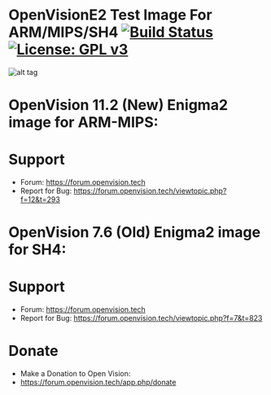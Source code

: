 OpenVisionE2 Test Image For ARM/MIPS/SH4
[![Build Status](https://travis-ci.org/OpenVisionE2/openvision-development-platform.svg?branch=develop)](https://travis-ci.org/OpenVisionE2/openvision-development-platform) [![License: GPL v3](https://img.shields.io/badge/License-GPLv3-blue.svg)](https://www.gnu.org/licenses/gpl-3.0)
=====================================
![alt tag](https://raw.github.com/OpenVisionE2/openvision-development-platform/develop/meta-openvision/recipes-openvision/bootlogo/openvision-bootlogo/bootlogo.jpg)


# OpenVision 11.2 (New) Enigma2 image for ARM-MIPS:

# Support
* Forum: https://forum.openvision.tech
* Report for Bug: https://forum.openvision.tech/viewtopic.php?f=12&t=293


# OpenVision 7.6 (Old) Enigma2 image for SH4:

# Support
* Forum: https://forum.openvision.tech
* Report for Bug: https://forum.openvision.tech/viewtopic.php?f=7&t=823


# Donate
* Make a Donation to Open Vision:
* https://forum.openvision.tech/app.php/donate

